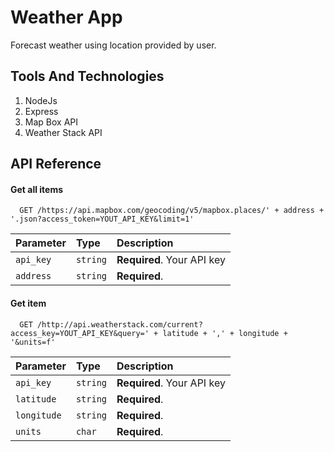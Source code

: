 
# Weather App

Forecast weather using location provided by user.


## Tools And Technologies

1) NodeJs 
2) Express
3) Map Box API
4) Weather Stack API

## API Reference

#### Get all items

```http
  GET /https://api.mapbox.com/geocoding/v5/mapbox.places/' + address + '.json?access_token=YOUT_API_KEY&limit=1'
```

| Parameter | Type     | Description                |
| :-------- | :------- | :------------------------- |
| `api_key` | `string` | **Required**. Your API key |
| `address` | `string` | **Required**. |

#### Get item

```http
  GET /http://api.weatherstack.com/current?access_key=YOUT_API_KEY&query=' + latitude + ',' + longitude + '&units=f'
```

| Parameter | Type     | Description                       |
 :-------- | :------- | :------------------------- |
| `api_key` | `string` | **Required**. Your API key |
| `latitude` | `string` | **Required**. |
| `longitude` | `string` | **Required**. |
| `units` | `char` | **Required**. |




